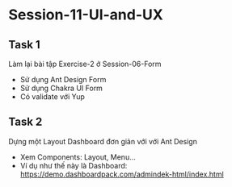 # Session-11-UI-and-UX

## Task 1

Làm lại bài tập Exercise-2 ở Session-06-Form

- Sử dụng Ant Design Form
- Sử dụng Chakra UI Form
- Có validate với Yup

## Task 2

Dựng một Layout Dashboard đơn giản với với Ant Design

- Xem Components: Layout, Menu...
- Ví dụ như thế này là Dashboard: https://demo.dashboardpack.com/admindek-html/index.html
